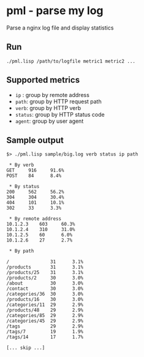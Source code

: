 # pml - parse my log

Parse a nginx log file and display statistics

## Run

```
./pml.lisp /path/to/logfile metric1 metric2 ...
```

## Supported metrics

- `ip` : group by remote address
- `path`: group by HTTP request path
- `verb`: group by HTTP verb
- `status`: group by HTTP status code
- `agent`: group by user agent

## Sample output

```
$> ./pml.lisp sample/big.log verb status ip path

 * By verb
GET     916     91.6%
POST	84      8.4%

 * By status
200     562     56.2%
304     304     30.4%
404     101     10.1%
302     33      3.3%

 * By remote address
10.1.2.3	603     60.3%
10.1.2.4	310     31.0%
10.1.2.5	60      6.0%
10.1.2.6	27      2.7%

 * By path

/               31      3.1%
/products       31      3.1%
/products/25	31      3.1%
/products/2     30      3.0%
/about          30      3.0%
/contact        30      3.0%
/categories/36	30	    3.0%
/products/16	30	    3.0%
/categories/11	29	    2.9%
/products/48	29	    2.9%
/categories/85	29	    2.9%
/categories/45	29	    2.9%
/tags           29	    2.9%
/tags/7         19	    1.9%
/tags/14        17	    1.7%

[... skip ...]
```

